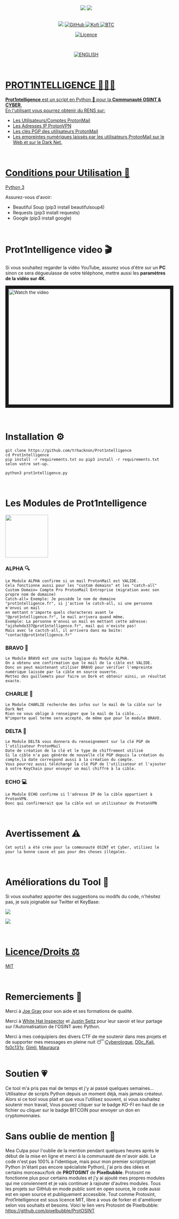 <p align="center"> <img src="http://ForTheBadge.com/images/badges/made-with-python.svg"/>
<img src="http://ForTheBadge.com/images/badges/built-with-swag.svg"> 
<br>
<br>
  
<p align="center">
<img src="https://img.shields.io/badge/Python-14354C?style=for-the-badge&logo=python&logoColor=white"/> 
<a href="https://github.com/trhacknon)"> <img alt="GitHub" src="https://img.shields.io/badge/GitHub-100000?style=for-the-badge&logo=github&logoColor=white"/>
<a href="https://ko-fi.com/tacticalintelanalyst"> <img alt="Kofi" src="https://img.shields.io/badge/Ko--fi-F16061?style=for-the-badge&logo=ko-fi&logoColor=white">
<a href="https://user-images.githubusercontent.com/104733166/171052611-1f76b07c-832f-4a4a-9a0a-2f94595c28c9.png"/> <img alt="BTC" src="https://img.shields.io/badge/Bitcoin-000000?style=for-the-badge&logo=bitcoin&logoColor=white">

<p align="center">
<a href="https://github.com/trhacknon/Prot1ntelligence/blob/master/LICENSE"/> <img alt="Licence" src="https://img.shields.io/badge/LICENCE-MIT-brightgreen">
</p>
<br>
<p align="center">
<a size="28" href="https://github.com/trhacknon/Prot1ntelligence/blob/master/READMEen.md"/> <img alt="ENGLISH" src="https://img.shields.io/badge/README-ENGLISH-brightblue">
</p>
<br> 
    
# PROT1NTELLIGENCE 🕵🏻‍♂️
**Prot1ntelligence** est un script en Python 🐍 pour la **Communauté OSINT & CYBER**.<br>
En l'utilisant vous pourrez obtenir du RENS sur:
- Les Utilisateurs/Comptes ProtonMail
- Les Adresses IP ProtonVPN
- Les clés PGP des utilisateurs ProtonMail
- Les empreintes numériques laissés par les utilisateurs ProtonMail sur le Web et sur le Dark Net.
<br>

# Conditions pour Utilisation 🐍
[Python 3](https://www.python.org/downloads/)<br>

Assurez-vous d'avoir:
- Beautiful Soup (pip3 install beautifulsoup4)
- Requests (pip3 install requests)
- Google (pip3 install google)
<br>

# Prot1ntelligence video 🎬

Si vous souhaitez regarder la vidéo YouTube, assurez vous d'être sur un **PC** sinon ce sera dégueulasse de votre téléphone, mettre aussi les **paramètres de la vidéo sur 4K**.
  
<a href="https://youtu.be/Ufw1PEwfTLo" target="_blank">
 <img src="https://user-images.githubusercontent.com/104733166/173109191-89dcd8c1-0f87-4655-990e-582c9f59ca9e.png" alt="Watch the video" width="660" height="360" border="10" />
</a>

<br>
<br>

  
  
<br>
  
# Installation ⚙️

```
git clone https://github.com/trhacknon/Prot1ntelligence
cd Prot1ntelligence
pip install -r requirements.txt ou pip3 install -r requirements.txt selon votre set-up.

python3 prot1ntelligence.py
```

<br>
  
# Les Modules de Prot1ntelligence

<img width="133" src="https://user-images.githubusercontent.com/104733166/172962265-f2596b54-8405-42b9-b573-449d22dfcb5f.png"/>

  
### ALPHA 🔍
``` 
Le Module ALPHA confirme si un mail ProtonMail est VALIDE.
Cela fonctionne aussi pour les "custom domains" et les "catch-all"
Custom Domain= Compte Pro ProtonMail Entreprise (migration avec son propre nom de domaine)
Catch-all= Exemple: Je possède le nom de domaine "prot1ntelligence.fr", si j'active le catch-all, si une personne m'envoi un mail 
en mettant n'importe quels characteres avant le "@prot1ntelligence.fr", le mail arrivera quand même.
Exemple: La personne m'envoi un mail en mettant cette adresse: "ajzhehdo337@prot1ntelligence.fr", mail qui n'existe pas!
Mais avec le cactch-all, il arrivera dans ma boite: "contact@prot1ntelligence.fr"
```
### BRAVO 📡
``` 
Le Module BRAVO est une suite logique du Module ALPHA.
On a obtenu une confirmation que le mail de la cible est VALIDE.
Donc on peut maintenant utiliser BRAVO pour vérifier l'empreinte numérique laissée par la cible en source ouverte.
Mettez des guillemets pour faire un Dork et obtenir ainsi, un résultat exacte.
```
### CHARLIE 🏴
``` 
Le Module CHARLIE recherche des infos sur le mail de la cible sur le Dark Net
Rien ne vous oblige à renseigner que le mail de la cible...
N"importe quel terme sera accepté, de même que pour le module BRAVO.
``` 
### DELTA 🔑
``` 
Le Module DELTA vous donnera du renseignement sur la clé PGP de l'utilisateur ProtonMail
Date de création de la clé et le type de chiffrement utilisé 
Si la cible n'a pas générée de nouvelle clé PGP depuis la création du compte,la date correspond aussi à la création du compte. 
Vous pourrez aussi téléchargé la clé PGP de l'utilisateur et l'ajouter à votre KeyChain pour envoyer un mail chiffré à la cible.
```  
### ECHO 💻
``` 
Le Module ECHO confirme si l'adresse IP de la cible appartient à ProtonVPN.
Donc qui confirmerait que la cible est un utilisateur de ProtonVPN
```   
<br>
  
# Avertissement ⚠️

`Cet outil a été crée pour la communauté OSINT et Cyber, utilisez le pour la bonne cause et pas pour des choses illégales.`

<br>

# Améliorations du Tool 🔧
Si vous souhaitez apporter des suggestions ou modifs du code, n'hésitez pas, je suis joignable sur Twitter et KeyBase: <br>

<a href="https://twitter.com/OSINT_Tactical"><img src="https://img.shields.io/badge/Twitter-1DA1F2?style=for-the-badge&logo=twitter&logoColor=white"/> <br>
  
<a href="https://keybase.io/osint_intel"><img src="https://img.shields.io/keybase/pgp/osint_intel?label=Keybase&logo=Keybase&logoColor=orange&style=for-the-badge"/>
  
  

<br>

# Licence/Droits ⚖️
[MIT](https://choosealicense.com/licenses/mit/)
 
<br>
  
# Remerciements 🙏
  
Merci à [Joe Gray](https://twitter.com/C_3PJoe) pour son aide et ses formations de qualité.
  
Merci à [White Hat Inspector](https://twitter.com/WHInspector) et [Justin Seitz](https://twitter.com/jms_dot_py) pour leur savoir et leur partage sur l'Automatisation de l'OSINT avec Python.

Merci à mes coéquipiers des divers CTF de me soutenir dans mes projets et de supporter mes messages en pleine nuit 😴:[Cyberologue](https://twitter.com/Cyberologue_fr), [D0c_Kali](https://twitter.com/D0c_Kali), [fs0c131y](https://twitter.com/fs0c131y), [Gimli](https://twitter.com/BanPangar), [Mauraura](https://twitter.com/Mauraura4)
<br>
<br>
  
 # Soutien 💗
Ce tool m'a pris pas mal de temps et j'y ai passé quelques semaines...
Utilisateur de scripts Python depuis un moment déjà, mais jamais créateur.<br>
Alors si ce tool vous plait et que vous l'utilisez souvent, si vous souhaitez soutenir mon travail,
Vous pouvez cliquer sur le badge KO-FI en haut de ce fichier ou cliquer sur le badge BITCOIN pour envoyer un don en cryptomonnaies.

 # Sans oublie de mention 📢
Mea Culpa pour l'oublie de la mention pendant quelques heures après le début de la mise en ligne et merci à la communauté de m'avoir aidé. 
Le code n'est pas 100% à l'identique, mais pour mon premier script/projet Python (n'étant pas encore spécialiste Python), j'ai pris des idées et certains morceaux/fork de **PROTOSINT** de **Pixelbubble**. Protosint ne fonctionne plus pour certains modules et j'y ai ajouté mes propres modules qui me conviennent et je vais continuer à rajouter d'autres modules. Tous les projets sur GitHub en mode public sont en open source, le code aussi est en open source et publiquement accessible. Tout comme Protosint, Prot1ntelligence est sous licence MIT, libre à vous de forker et d'améliorer selon vos souhaits et besoins.
Voici le lien vers Protosint de Pixelbubble: https://github.com/pixelbubble/ProtOSINT
